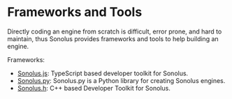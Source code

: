 # Frameworks and Tools

Directly coding an engine from scratch is difficult, error prone, and hard to maintain, thus Sonolus provides frameworks and tools to help building an engine.

Frameworks:

-   [Sonolus.js](https://github.com/Sonolus/sonolus.js): TypeScript based developer toolkit for Sonolus.
-   [Sonolus.py](https://sonolus.py.qwewqa.xyz): Sonolus.py is a Python library for creating Sonolus engines.
-   [Sonolus.h](https://github.com/SonolusHaniwa/sonolus.h): C++ based Developer Toolkit for Sonolus.
